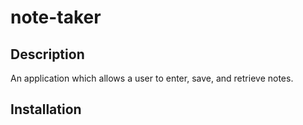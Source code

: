 # note-taker

## Description
An application which allows a user to enter, save, and retrieve notes.

## Installation